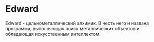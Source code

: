 Edward
======

Edward - цельнометаллический алхимик. В честь него и названа программа, выполняющая поиск металлических объектов и обладающая искусственным интеллектом.